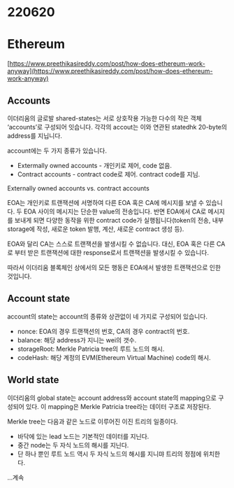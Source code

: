 # 220620

# Ethereum

[https://www.preethikasireddy.com/post/how-does-ethereum-work-anyway](https://www.preethikasireddy.com/post/how-does-ethereum-work-anyway)

## Accounts

이더리움의 글로발 shared-states는 서로 상호작용 가능한 다수의 작은 객체  ‘accounts’로 구성되어 잇습니다. 각각의 accout는 이와 연관된 statedhk  20-byte의 address를 지닙니다. 

account에는 두 가지 종류가 있습니다. 

- Extermally owned accounts - 개인키로 제어, code 없음.
- Contract accounts - contract code로 제어. contract code를 지님.

Externally owned accounts vs. contract accounts

EOA는 개인키로 트랜잭션에 서명하여 다른 EOA 혹은 CA에 메시지를 보낼 수 있습니다. 두 EOA 사이의 메시지는 단순한 value의 전송입니다. 반면 EOA에서 CA로 메시지를 보내게 되면 다양한 동작을 위한 contract code가 실행됩니다(token의 전송, 내부 storage에 작성, 새로운 token 발행, 계산, 새로운 contract 생성 등).

EOA와 달리 CA는 스스로 트랜잭션을 발생시킬 수 없습니다. 대신, EOA 혹은 다른 CA로 부터 받은 트랜잭션에 대한 response로서 트랜잭션을 발생시킬 수 있습니다. 

따라서 이더리움 블록체인 상에서의 모든 행동은 EOA에서 발생한 트랜잭션으로 인한 것입니다.

## Account state

account의 state는 account의 종류와 상관없이 네 가지로 구성되어 있습니다.

- nonce: EOA의 경우 트랜잭션의 번호, CA의 경우 contract의 번호.
- balance: 해당 address가 지니는 wei의 갯수.
- storageRoot: Merkle Patricia tree의 루트 노드의 해시.
- codeHash: 해당 계정의 EVM(Ethereum Virtual Machine) code의 해시.

## World state

이더리움의 global state는 account address와 account state의 mapping으로 구성되어 있다. 이 mapping은 Merkle Patricia tree라는 데이터 구조로 저장된다.

Merkle tree는 다음과 같은 노드로 이루어진 이진 트리의 일종이다.

- 바닥에 있는 lead 노드는 기본적인 데이터를 지닌다.
- 중간 node는 두 자식 노드의 해시를 지닌다.
- 단 하나 뿐인 루트 노드 역시 두 자식 노드의 해시를 지니먀 트리의 정점에 위치한다.

…계속

